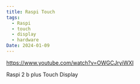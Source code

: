 ```yaml
---
title: Raspi Touch
tags:
  - Raspi
  - touch
  - display
  - hardware
Date: 2024-01-09
---
```

<https://www.youtube.com/watch?v=OWGCJryiWXI>

Raspi 2 b plus Touch Display 

